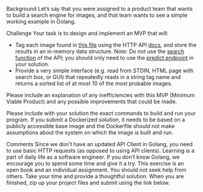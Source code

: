 Background
Let’s say that you were assigned to a product team that wants to build a search engine for images, and that team wants to see a simple working example in Golang.

Challenge
Your task is to design and implement an MVP that will:
* Tag each image found in [this file](https://s3.amazonaws.com/clarifai-data/backend/api-take-home/images.txt) using the HTTP API [docs](https://clarifai.com/developer/docs/), and store the results in an in-memory data structure. Note: Do not use the [search function](https://clarifai.com/developer/guide/search#search) of the API; you should only need to use the [predict endpoint](https://clarifai.com/developer/guide/predict#predict) in your solution.
* Provide a very simple interface (e.g. read from STDIN, HTML page with search box, or GUI) that repeatedly reads in a string tag name and returns a sorted list of at most 10 of the most probable images.

Please include an explanation of any inefficiencies with this MVP (Minimum Viable Product) and any possible improvements that could be made.

Please include with your solution the exact commands to build and run your program. If you submit a Dockerized solution, it needs to be based on a publicly accessible base image and the Dockerfile should not make assumptions about the system on which the image is built and run.

Comments
Since we don't have an updated API Client in Golang, you need to use basic HTTP requests (as opposed to using API clients).
Learning is a part of daily life as a software engineer. If you don’t know Golang, we encourage you to spend some time and give it a try.
This exercise is an open book and an individual assignment. You should not seek help from others.
Take your time and provide a thoughtful solution.
When you are finished, zip up your project files and submit using the link below.
